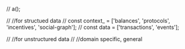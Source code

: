 // a();

// //for structued data
// const context\_ = ['balances', 'protocols', 'incentives', 'social-graph'];
// const data = ['transactions', 'events'];

// //for unstructured data
// //domain specific, general
